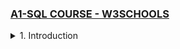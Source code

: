 ### [A1-SQL COURSE - W3SCHOOLS](/courses/A1.md)

<details>
  <summary>1. Introduction </summary>

# Install Node

```jsbs

```

</details>
